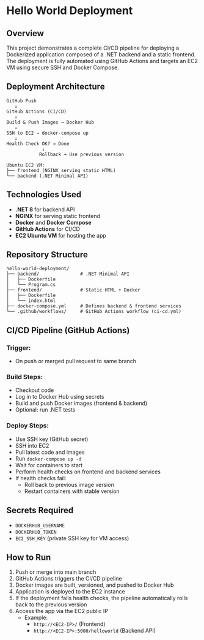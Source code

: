 # Hello World Deployment 

## Overview
This project demonstrates a complete CI/CD pipeline for deploying a Dockerized application composed of a .NET backend and a static frontend. The deployment is fully automated using GitHub Actions and targets an EC2 VM using secure SSH and Docker Compose.

## Deployment Architecture 

```
GitHub Push
   ↓
GitHub Actions (CI/CD)
   ↓
Build & Push Images → Docker Hub
   ↓
SSH to EC2 → docker-compose up
   ↓
Health Check OK? → Done
             ↓
            Rollback → Use previous version

Ubuntu EC2 VM:
├── frontend (NGINX serving static HTML)
└── backend (.NET Minimal API)

```

## Technologies Used
- **.NET 8** for backend API
- **NGINX** for serving static frontend
- **Docker** and **Docker Compose**
- **GitHub Actions** for CI/CD
- **EC2 Ubuntu VM** for hosting the app

## Repository Structure
```
hello-world-deployment/
├── backend/               # .NET Minimal API
│   ├── Dockerfile
│   └── Program.cs
├── frontend/              # Static HTML + Docker
│   ├── Dockerfile
│   └── index.html
├── docker-compose.yml     # Defines backend & frontend services
└── .github/workflows/     # GitHub Actions workflow (ci-cd.yml)
```

## CI/CD Pipeline (GitHub Actions)
### Trigger:
- On push or merged pull request to same branch

### Build Steps:
- Checkout code
- Log in to Docker Hub using secrets
- Build and push Docker images (frontend & backend)
- Optional: run .NET tests

### Deploy Steps:
- Use SSH key (GitHub secret)
- SSH into EC2
- Pull latest code and images
- Run `docker-compose up -d`
-	Wait for containers to start
-	Perform health checks on frontend and backend services
-	If health checks fail:
	   - Roll back to previous image version
	   - Restart containers with stable version


## Secrets Required
- `DOCKERHUB_USERNAME`
- `DOCKERHUB_TOKEN`
- `EC2_SSH_KEY` (private SSH key for VM access)

## How to Run
1. Push or merge into main branch
2. GitHub Actions triggers the CI/CD pipeline
3.	Docker images are built, versioned, and pushed to Docker Hub
4. Application is deployed to the EC2 instance
5.	If the deployment fails health checks, the pipeline automatically rolls back to the previous version
6. Access the app via the EC2 public IP
   - Example:
     - `http://<EC2-IP>/` (Frontend)
     - `http://<EC2-IP>:5000/helloworld` (Backend API)



